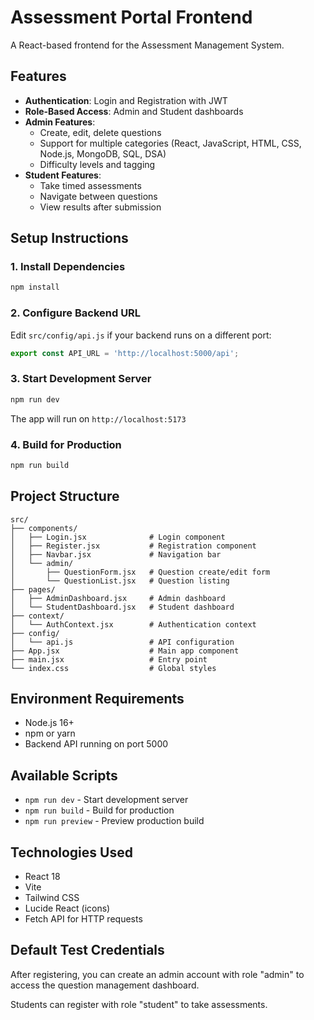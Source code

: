 # Assessment Portal Frontend

A React-based frontend for the Assessment Management System.

## Features

- **Authentication**: Login and Registration with JWT
- **Role-Based Access**: Admin and Student dashboards
- **Admin Features**:
  - Create, edit, delete questions
  - Support for multiple categories (React, JavaScript, HTML, CSS, Node.js, MongoDB, SQL, DSA)
  - Difficulty levels and tagging
- **Student Features**:
  - Take timed assessments
  - Navigate between questions
  - View results after submission

## Setup Instructions

### 1. Install Dependencies

```bash
npm install
```

### 2. Configure Backend URL

Edit `src/config/api.js` if your backend runs on a different port:

```javascript
export const API_URL = 'http://localhost:5000/api';
```

### 3. Start Development Server

```bash
npm run dev
```

The app will run on `http://localhost:5173`

### 4. Build for Production

```bash
npm run build
```

## Project Structure

```
src/
├── components/
│   ├── Login.jsx              # Login component
│   ├── Register.jsx           # Registration component
│   ├── Navbar.jsx             # Navigation bar
│   └── admin/
│       ├── QuestionForm.jsx   # Question create/edit form
│       └── QuestionList.jsx   # Question listing
├── pages/
│   ├── AdminDashboard.jsx     # Admin dashboard
│   └── StudentDashboard.jsx   # Student dashboard
├── context/
│   └── AuthContext.jsx        # Authentication context
├── config/
│   └── api.js                 # API configuration
├── App.jsx                    # Main app component
├── main.jsx                   # Entry point
└── index.css                  # Global styles
```

## Environment Requirements

- Node.js 16+ 
- npm or yarn
- Backend API running on port 5000

## Available Scripts

- `npm run dev` - Start development server
- `npm run build` - Build for production
- `npm run preview` - Preview production build

## Technologies Used

- React 18
- Vite
- Tailwind CSS
- Lucide React (icons)
- Fetch API for HTTP requests

## Default Test Credentials

After registering, you can create an admin account with role "admin" to access the question management dashboard.

Students can register with role "student" to take assessments.